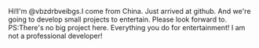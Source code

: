 Hi!I'm @vbzdrbveibgs.I come from China.
Just arrived at github.
And we're going to develop small projects to entertain.
Please look forward to.
PS:There's no big project here.
   Everything you do for entertainment!
   I am not a professional developer!
